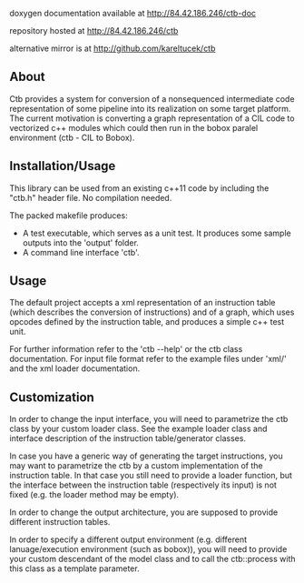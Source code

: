 doxygen documentation available at http://84.42.186.246/ctb-doc

repository hosted at http://84.42.186.246/ctb

alternative mirror is at http://github.com/kareltucek/ctb

About
-----

Ctb provides a system for conversion of a nonsequenced intermediate code representation of some pipeline into its realization on some target platform. The current motivation is converting a graph representation of a CIL code to vectorized c++ modules which could then run in the bobox paralel environment (ctb - CIL to Bobox). 

Installation/Usage
------------------

This library can be used from an existing c++11 code by including the "ctb.h" header file. No compilation needed.

The packed makefile produces:
  - A test executable, which serves as a unit test. It produces some sample outputs into the 'output' folder.
  - A command line interface 'ctb'.

Usage
-----

The default project accepts a xml representation of an instruction table (which describes the conversion of instructions) and of a graph, which uses opcodes defined by the instruction table, and produces a simple c++ test unit.

For further information refer to the 'ctb --help' or the ctb class documentation. For input file format refer to the example files under 'xml/' and the xml loader documentation.

Customization
-------------

In order to change the input interface, you will need to parametrize the ctb class by your custom loader class. See the example loader class and interface description of the instruction table/generator classes. 

In case you have a generic way of generating the target instructions, you may want to parametrize the ctb by a custom implementation of the instruction table. In that case you still need to provide a loader function, but the interface between the instruction table (respectively its input) is not fixed (e.g. the loader method may be empty).

In order to change the output architecture, you are supposed to provide different instruction tables.

In order to specify a different output environment (e.g. different lanuage/execution environment (such as bobox)), you will need to provide your custom descendant of the model class and to call the ctb::process with this class as a template parameter.



